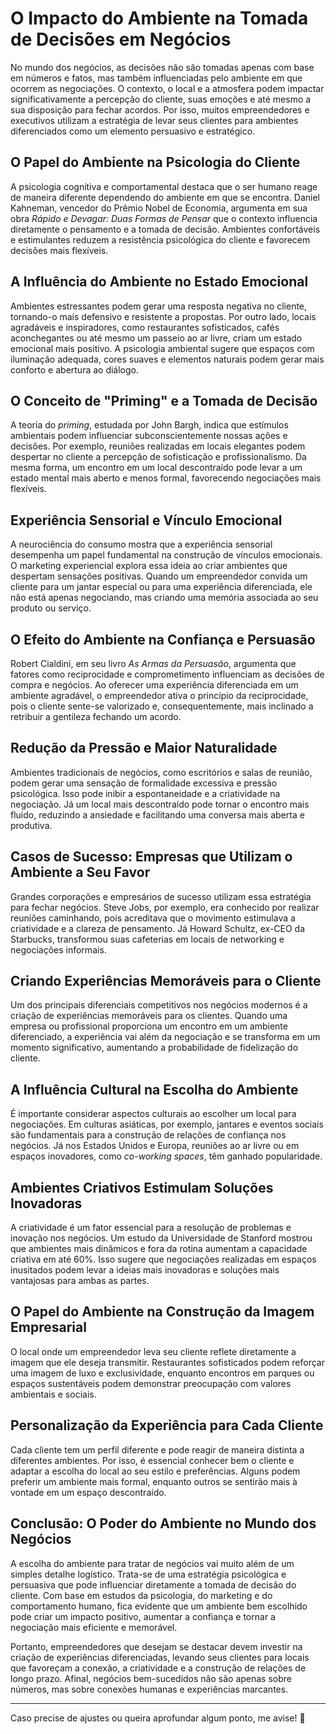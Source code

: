 # **O Impacto do Ambiente na Tomada de Decisões em Negócios**  

No mundo dos negócios, as decisões não são tomadas apenas com base em números e fatos, mas também influenciadas pelo ambiente em que ocorrem as negociações. O contexto, o local e a atmosfera podem impactar significativamente a percepção do cliente, suas emoções e até mesmo a sua disposição para fechar acordos. Por isso, muitos empreendedores e executivos utilizam a estratégia de levar seus clientes para ambientes diferenciados como um elemento persuasivo e estratégico.  

## **O Papel do Ambiente na Psicologia do Cliente**  

A psicologia cognitiva e comportamental destaca que o ser humano reage de maneira diferente dependendo do ambiente em que se encontra. Daniel Kahneman, vencedor do Prêmio Nobel de Economia, argumenta em sua obra *Rápido e Devagar: Duas Formas de Pensar* que o contexto influencia diretamente o pensamento e a tomada de decisão. Ambientes confortáveis e estimulantes reduzem a resistência psicológica do cliente e favorecem decisões mais flexíveis.  

## **A Influência do Ambiente no Estado Emocional**  

Ambientes estressantes podem gerar uma resposta negativa no cliente, tornando-o mais defensivo e resistente a propostas. Por outro lado, locais agradáveis e inspiradores, como restaurantes sofisticados, cafés aconchegantes ou até mesmo um passeio ao ar livre, criam um estado emocional mais positivo. A psicologia ambiental sugere que espaços com iluminação adequada, cores suaves e elementos naturais podem gerar mais conforto e abertura ao diálogo.  

## **O Conceito de "Priming" e a Tomada de Decisão**  

A teoria do *priming*, estudada por John Bargh, indica que estímulos ambientais podem influenciar subconscientemente nossas ações e decisões. Por exemplo, reuniões realizadas em locais elegantes podem despertar no cliente a percepção de sofisticação e profissionalismo. Da mesma forma, um encontro em um local descontraído pode levar a um estado mental mais aberto e menos formal, favorecendo negociações mais flexíveis.  

## **Experiência Sensorial e Vínculo Emocional**  

A neurociência do consumo mostra que a experiência sensorial desempenha um papel fundamental na construção de vínculos emocionais. O marketing experiencial explora essa ideia ao criar ambientes que despertam sensações positivas. Quando um empreendedor convida um cliente para um jantar especial ou para uma experiência diferenciada, ele não está apenas negociando, mas criando uma memória associada ao seu produto ou serviço.  

## **O Efeito do Ambiente na Confiança e Persuasão**  

Robert Cialdini, em seu livro *As Armas da Persuasão*, argumenta que fatores como reciprocidade e comprometimento influenciam as decisões de compra e negócios. Ao oferecer uma experiência diferenciada em um ambiente agradável, o empreendedor ativa o princípio da reciprocidade, pois o cliente sente-se valorizado e, consequentemente, mais inclinado a retribuir a gentileza fechando um acordo.  

## **Redução da Pressão e Maior Naturalidade**  

Ambientes tradicionais de negócios, como escritórios e salas de reunião, podem gerar uma sensação de formalidade excessiva e pressão psicológica. Isso pode inibir a espontaneidade e a criatividade na negociação. Já um local mais descontraído pode tornar o encontro mais fluido, reduzindo a ansiedade e facilitando uma conversa mais aberta e produtiva.  

## **Casos de Sucesso: Empresas que Utilizam o Ambiente a Seu Favor**  

Grandes corporações e empresários de sucesso utilizam essa estratégia para fechar negócios. Steve Jobs, por exemplo, era conhecido por realizar reuniões caminhando, pois acreditava que o movimento estimulava a criatividade e a clareza de pensamento. Já Howard Schultz, ex-CEO da Starbucks, transformou suas cafeterias em locais de networking e negociações informais.  

## **Criando Experiências Memoráveis para o Cliente**  

Um dos principais diferenciais competitivos nos negócios modernos é a criação de experiências memoráveis para os clientes. Quando uma empresa ou profissional proporciona um encontro em um ambiente diferenciado, a experiência vai além da negociação e se transforma em um momento significativo, aumentando a probabilidade de fidelização do cliente.  

## **A Influência Cultural na Escolha do Ambiente**  

É importante considerar aspectos culturais ao escolher um local para negociações. Em culturas asiáticas, por exemplo, jantares e eventos sociais são fundamentais para a construção de relações de confiança nos negócios. Já nos Estados Unidos e Europa, reuniões ao ar livre ou em espaços inovadores, como *co-working spaces*, têm ganhado popularidade.  

## **Ambientes Criativos Estimulam Soluções Inovadoras**  

A criatividade é um fator essencial para a resolução de problemas e inovação nos negócios. Um estudo da Universidade de Stanford mostrou que ambientes mais dinâmicos e fora da rotina aumentam a capacidade criativa em até 60%. Isso sugere que negociações realizadas em espaços inusitados podem levar a ideias mais inovadoras e soluções mais vantajosas para ambas as partes.  

## **O Papel do Ambiente na Construção da Imagem Empresarial**  

O local onde um empreendedor leva seu cliente reflete diretamente a imagem que ele deseja transmitir. Restaurantes sofisticados podem reforçar uma imagem de luxo e exclusividade, enquanto encontros em parques ou espaços sustentáveis podem demonstrar preocupação com valores ambientais e sociais.  

## **Personalização da Experiência para Cada Cliente**  

Cada cliente tem um perfil diferente e pode reagir de maneira distinta a diferentes ambientes. Por isso, é essencial conhecer bem o cliente e adaptar a escolha do local ao seu estilo e preferências. Alguns podem preferir um ambiente mais formal, enquanto outros se sentirão mais à vontade em um espaço descontraído.  

## **Conclusão: O Poder do Ambiente no Mundo dos Negócios**  

A escolha do ambiente para tratar de negócios vai muito além de um simples detalhe logístico. Trata-se de uma estratégia psicológica e persuasiva que pode influenciar diretamente a tomada de decisão do cliente. Com base em estudos da psicologia, do marketing e do comportamento humano, fica evidente que um ambiente bem escolhido pode criar um impacto positivo, aumentar a confiança e tornar a negociação mais eficiente e memorável.  

Portanto, empreendedores que desejam se destacar devem investir na criação de experiências diferenciadas, levando seus clientes para locais que favoreçam a conexão, a criatividade e a construção de relações de longo prazo. Afinal, negócios bem-sucedidos não são apenas sobre números, mas sobre conexões humanas e experiências marcantes.  

---

Caso precise de ajustes ou queira aprofundar algum ponto, me avise! 🚀